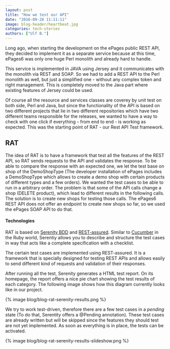 ```yaml
---
layout: post
title: "How we test our API"
date: "2016-09-28 11:11:11"
image: blog-header/heartbeat.jpg
categories: tech-stories
authors: ["Ulf B."]
---
```


Long ago, when starting the development on the ePages public REST API, they decided to
implement it as a separate service because
at this time, ePages6 was only one huge Perl monolith and already hard to handle.

This service is implemented in JAVA using Jersey and it communicates with the monolith via REST and SOAP.
So we had to add a REST API to the Perl monolith as well, but just a simplified one - without any complex token and right management.
This is completely moved to the Java part where existing features of Jersey could be used.

Of course all the resource and services classes are coverey by unit test on both side, Perl and Java, but
since the functionality of the API is based on two different projects that lie in two different repositories
which have two different teams responsible for the releases,
we wanted to have a way to check with one click if everything - from end to end - is working as expected.
This was the starting point of RAT - our Rest API Test framework.

## RAT

The idea of RAT is to have a framework that test all the features of the REST API, so RAT sends requests to the API and validates the response.
To be able to compare the response with an expected one, we let the test base on shop of the DemoShopType
(The developer installation of ePages includes a DemoShopType which allows to create a demo shop with certain products of different types and a few orders).
We wanted the test cases to be able to run in a arbitrary order. The problem is that some of the API calls change a shop (DELETE product),
which lead to different results in the following calls. The solution is to create new shops for testing those calls.
The ePages6 REST API does not offer an endpoint to create new shops so far, so we used the ePages SOAP API to do that.


#### Technologies

RAT is based on [Serenity BDD](http://www.thucydides.info) and [REST-assured](http://rest-assured.io/). Similar to [Cucumber](https://cucumber.io/) in the Ruby world,
Serentiy allows you to describe and structure the test cases in way that acts like a complete specification with a checklist.


The certain test cases are implemented using REST-assured. It is a framework that is specially designed for testing REST APIs and allows easily to send different kind of requests and validation of their responses.

After running all the test, Serenity generates a HTML test report. On its homepage, the report offers a nice pie chart showing the test results of each category. The following image shows how this diagram currently looks like in our project.

{% image blog/blog-rat-serenity-results.png %}

We try to work test-driven, therefore there are a few test cases in a *pending* state (To do that, Serentity offers a @Pending annotation).
These test cases are already written but will be skipped since the features they should test are not yet implemented. As soon as everything is in place, the tests can be activated.


{% image blog/blog-rat-serenity-results-slideshow.png %}
